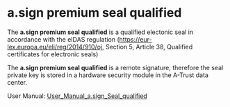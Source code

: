 # a.sign premium seal qualified

The **a.sign premium seal qualified** is a qualified electonic seal in accordance with the eIDAS regulation (https://eur-lex.europa.eu/eli/reg/2014/910/oj, Section 5, Article 38, Qualified certificates for electronic seals)

The **a.sign premium seal qualified** is a remote signature, therefore the seal private key is stored in a hardware security module in the A-Trust data center.

User Manual: [User_Manual_a.sign_Seal_qualified](User_Manual_a.sign_Seal_qualified.pdf)